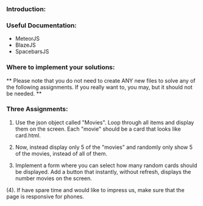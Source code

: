 ### Introduction:


### Useful Documentation:
* MeteorJS
* BlazeJS
* SpacebarsJS

### Where to implement your solutions:


** Please note that you do not need to create ANY new files to solve any of the following assignments. If you really want to, you may, but it should not be needed. **

### Three Assignments:
1. Use the json object called "Movies". Loop through all items and display them on the screen. Each "movie" should be a card that looks like card.html.

2. Now, instead display only 5 of the "movies" and randomly only show 5 of the movies, instead of all of them.

3. Implement a form where you can select how many random cards should be displayed. Add a button that instantly, without refresh, displays the number movies on the screen.

(4). If have spare time and would like to impress us, make sure that the page is responsive for phones.